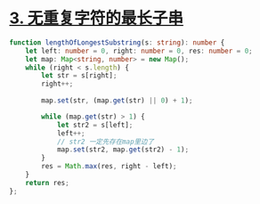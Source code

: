 # [3. 无重复字符的最长子串](https://leetcode.cn/problems/longest-substring-without-repeating-characters/)
```typescript
function lengthOfLongestSubstring(s: string): number {
    let left: number = 0, right: number = 0, res: number = 0;
    let map: Map<string, number> = new Map();
    while (right < s.length) {
        let str = s[right];
        right++;
        
        map.set(str, (map.get(str) || 0) + 1);

        while (map.get(str) > 1) {
            let str2 = s[left];
            left++;
            // str2 一定先存在map里边了
            map.set(str2, map.get(str2) - 1);
        }
        res = Math.max(res, right - left);
    }
    return res;
};
```